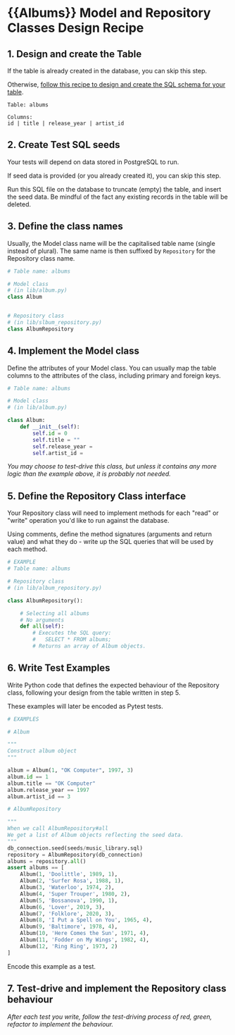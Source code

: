 # {{Albums}} Model and Repository Classes Design Recipe

## 1. Design and create the Table

If the table is already created in the database, you can skip this step.

Otherwise, [follow this recipe to design and create the SQL schema for your table](./single_table_design_recipe_template.md).


```
Table: albums

Columns:
id | title | release_year | artist_id
```

## 2. Create Test SQL seeds

Your tests will depend on data stored in PostgreSQL to run.

If seed data is provided (or you already created it), you can skip this step.

Run this SQL file on the database to truncate (empty) the table, and insert the seed data. Be mindful of the fact any existing records in the table will be deleted.

## 3. Define the class names

Usually, the Model class name will be the capitalised table name (single instead of plural). The same name is then suffixed by `Repository` for the Repository class name.

```python
# Table name: albums

# Model class
# (in lib/album.py)
class Album


# Repository class
# (in lib/slbum_repository.py)
class AlbumRepository

```

## 4. Implement the Model class

Define the attributes of your Model class. You can usually map the table columns to the attributes of the class, including primary and foreign keys.

```python
# Table name: albums

# Model class
# (in lib/album.py)

class Album:
    def __init__(self):
        self.id = 0
        self.title = ""
        self.release_year = 
        self.artist_id = 

```

*You may choose to test-drive this class, but unless it contains any more logic than the example above, it is probably not needed.*

## 5. Define the Repository Class interface

Your Repository class will need to implement methods for each "read" or "write" operation you'd like to run against the database.

Using comments, define the method signatures (arguments and return value) and what they do - write up the SQL queries that will be used by each method.

```python
# EXAMPLE
# Table name: albums

# Repository class
# (in lib/album_repository.py)

class AlbumRepository():

    # Selecting all albums
    # No arguments
    def all(self):
        # Executes the SQL query:
        #   SELECT * FROM albums;
        # Returns an array of Album objects.

```

## 6. Write Test Examples

Write Python code that defines the expected behaviour of the Repository class, following your design from the table written in step 5.

These examples will later be encoded as Pytest tests.

```python
# EXAMPLES

# Album

"""
Construct album object
"""

album = Album(1, "OK Computer", 1997, 3)
album.id == 1
album.title == "OK Computer"
album.release_year == 1997
album.artist_id == 3

# AlbumRepository

"""
When we call AlbumRepository#all
We get a list of Album objects reflecting the seed data.
"""
db_connection.seed(seeds/music_library.sql)
repository = AlbumRepository(db_connection)
albums = repository.all()
assert albums == [
    Album(1, 'Doolittle', 1989, 1),
    Album(2, 'Surfer Rosa', 1988, 1),
    Album(3, 'Waterloo', 1974, 2),
    Album(4, 'Super Trouper', 1980, 2),
    Album(5, 'Bossanova', 1990, 1),
    Album(6, 'Lover', 2019, 3),
    Album(7, 'Folklore', 2020, 3),
    Album(8, 'I Put a Spell on You', 1965, 4),
    Album(9, 'Baltimore', 1978, 4),
    Album(10, 'Here Comes the Sun', 1971, 4),
    Album(11, 'Fodder on My Wings', 1982, 4),
    Album(12, 'Ring Ring', 1973, 2)
]


```

Encode this example as a test.


## 7. Test-drive and implement the Repository class behaviour

_After each test you write, follow the test-driving process of red, green, refactor to implement the behaviour._
